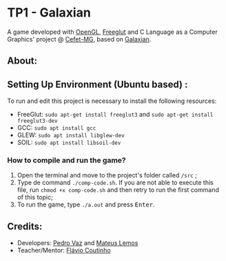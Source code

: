 # TP1 - Galaxian
A game developed with [OpenGL](https://www.opengl.org/), [Freeglut](http://freeglut.sourceforge.net/) and C Language as a Computer Graphics' project @ [Cefet-MG](http://www.cefetmg.br), based on [Galaxian](https://en.wikipedia.org/wiki/Galaxian).

## About:


## Setting Up Environment (Ubuntu based) :
To run and edit this project is necessary to install the following resources:
- FreeGlut: `sudo apt-get install freeglut3` and `sudo apt-get install freeglut3-dev`
- GCC: `sudo apt install gcc`
- GLEW: `sudo apt install libglew-dev`
- SOIL: `sudo apt install libsoil-dev`

### How to compile and run the game?
1. Open the terminal and move to the project's folder called `/src` ;
2. Type de command `./comp-code.sh`. If you are not able to execute this file, run `chmod +x comp-code.sh` and then retry to run the first command of this topic;
3. To run the game, type `./a.out` and press <kbd>Enter</kbd>.

## Credits:
- Developers: [Pedro Vaz](https://github.com/holoVaz) and [Mateus Lemos](https://github.com/lemonteus)
- Teacher/Mentor: [Flávio Coutinho](https://github.com/fegemo)  
